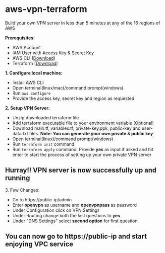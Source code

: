 # aws-vpn-terraform
Build your own VPN server in less than 5 minutes at any of the 16 regions of AWS

<strong>Prerequisites:</strong>
<ul>
  <li>AWS Account</li>
  <li>IAM User with Access Key & Secret Key</li>
  <li>AWS CLI (<a target="_blank" href="https://aws.amazon.com/cli/">Download</a>)</li>
  <li>Terraform (<a target="_blank" href="https://www.terraform.io/downloads.html">Download</a>)</li>
</ul>

<strong>1. Configure local machine:</strong>
<ul>
  <li>Install AWS CLI</li>
  <li>Open terminal(linux/mac)/command prompt(windows)</li>
  <li>Run <code>aws configure</code></li>
  <li>Provide the access key, secret key and region as requested</li>
</ul>

<strong>2. Setup VPN Server:</strong>
<ul>
  <li>Unzip downloaded terraform file</li>
  <li>Add terraform executable file to your environment variable (Optional)</li>
  <li>Download main.tf, variables.tf, private-key.ppk, public-key and user-data.txt files. <strong>Note: You can generate your own private & public key</strong></li>
  <li>Open terminal(linux)/command prompt(windows)</li>
  <li>Run <code>terraform init</code> command</li>
  <li>Run <code>terraform apply</code> command. Provide <strong>yes</strong> as input if asked and hit enter to start the process of setting up your own private VPN server</li>
</ul>

<h2><strong>Hurray!! VPN server is now successfully up and running</strong></h2>

<p>3. Few Changes:</p>
<ul>
  <li>Go to https://public-ip/admin</li>
  <li>Enter <strong>openvpn</strong> as username and <strong>openvpnpass</strong> as password</li>
  <li>Under Configuration click on VPN Settings</li>
  <li>Under Routing change both the last questions to <strong>yes</strong></li>
  <li>Under "DNS Settings" select <strong>second option</strong> for first question</li>
</ul>

<h2><strong>You can now go to https://public-ip and start enjoying VPC service</strong></h2>
